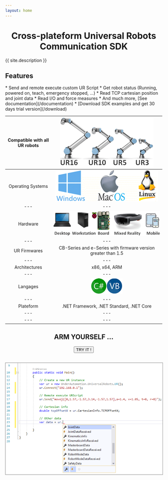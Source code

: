 ```yaml
---
layout: home
---
```


<h1><center>Cross-plateform Universal Robots Communication SDK</center></h1>

{{ site.description }}

<h2>Features</h2>
* Send and remote execute custom UR Script
* Get robot status (Running, powered on, teach, emergency stopped, ...)
* Read TCP cartesian position and joint data
* Read I/O and force measures
* And much more, [See documentation](/documentation)
* [Download SDK examples and get 30 days trial version](/download)

|Compatible with all UR robots|![UR16, UR10, UR5, UR3](/assets/robots.png "Works with UR16, UR10, UR5, UR3 !")|
|:---:|:---:|
| Operating Systems | ![Windows, MacOS, Linux](/assets/os.png "Works on Windows, MacOS and Linux !") |
|---|---|
| Hardware | ![Desktop, Workstation, Boards (Raspberry PI, ...), Mixed Reality, Mobile](/assets/hardware.png) |
|---|---|
| UR Firmwares | CB-Series and e-Series with firmware version greater than 1.5 |
|---|---|
| Architectures | x86, x64, ARM |
|---|---|
| Langages | ![C#, VB.NET](/assets/langages.png) |
|---|---|
| Plateform | .NET Framework, .NET Standard, .NET Core |
|---|---|
|---|---|

<center>
<h2>ARM YOURSELF ...</h2>
<div class="btn-container">
      <button title="Try it now !" onclick="location.href='/download'" class="btn-pill">
        <span>TRY IT !</span>
      </button>
</div>
	  
<br>

<a href="/download"><img src="/assets/example-universal-robots-sdk.png" alt="Try it!" title="Try it now !" style="border: 1px solid gray" /></a>


</center>
